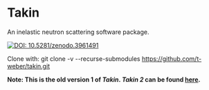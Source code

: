 # Takin
An inelastic neutron scattering software package.

[![DOI: 10.5281/zenodo.3961491](https://zenodo.org/badge/DOI/10.5281/zenodo.3961491.svg)](https://doi.org/10.5281/zenodo.3961491)

Clone with:
git clone -v --recurse-submodules https://github.com/t-weber/takin.git

**Note: This is the old version 1 of *Takin*.
*Takin 2* can be found [here](https://github.com/ILLGrenoble/takin).**
